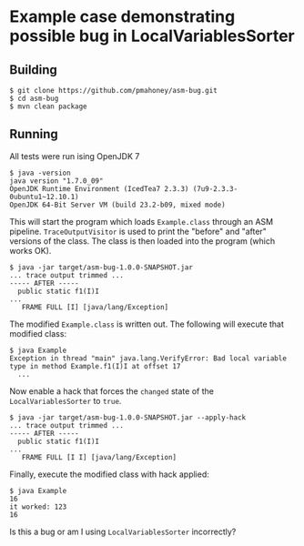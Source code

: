 Example case demonstrating possible bug in LocalVariablesSorter
==============================================================

Building
--------

    $ git clone https://github.com/pmahoney/asm-bug.git
    $ cd asm-bug
    $ mvn clean package
    
Running
-------

All tests were run ising OpenJDK 7

    $ java -version
    java version "1.7.0_09"
    OpenJDK Runtime Environment (IcedTea7 2.3.3) (7u9-2.3.3-0ubuntu1~12.10.1)
    OpenJDK 64-Bit Server VM (build 23.2-b09, mixed mode)

This will start the program which loads `Example.class` through an ASM
pipeline.  `TraceOutputVisitor` is used to print the "before" and
"after" versions of the class.  The class is then loaded into the
program (which works OK).

    $ java -jar target/asm-bug-1.0.0-SNAPSHOT.jar
    ... trace output trimmed ...
    ----- AFTER -----
      public static f1(I)I
    ...
       FRAME FULL [I] [java/lang/Exception]

The modified `Example.class` is written out.  The following will execute
that modified class:

    $ java Example
    Exception in thread "main" java.lang.VerifyError: Bad local variable type in method Example.f1(I)I at offset 17
      ...

Now enable a hack that forces the `changed` state of the
`LocalVariablesSorter` to `true`.

    $ java -jar target/asm-bug-1.0.0-SNAPSHOT.jar --apply-hack
    ... trace output trimmed ...
    ----- AFTER -----
      public static f1(I)I
    ...
       FRAME FULL [I I] [java/lang/Exception]

Finally, execute the modified class with hack applied:

    $ java Example
    16
    it worked: 123
    16

Is this a bug or am I using `LocalVariablesSorter` incorrectly?
